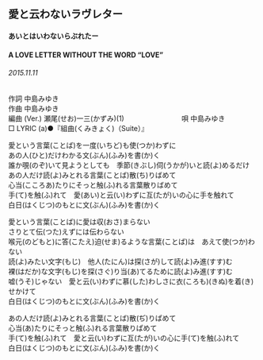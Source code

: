 ## 愛と云わないラヴレター
#### あいとはいわないらぶれたー
#### A LOVE LETTER WITHOUT THE WORD “LOVE”
###### 2015.11.11


作詞     中島みゆき　　　　　   
作曲      中島みゆき  　　　   
編曲 (Ver.) 瀬尾(せお)一三(かずみ)(1)　　　　　　　　
唄  中島みゆき        
□ LYRIC (a)●『組曲(くみきょく)（Suite）』   
   
愛という言葉(ことば)を一度(いちど)も使(つか)わずに   
あの人(ひと)だけわかる文(ぶん)(ふみ)を書(か)く   
誰か覗(のぞ)いて見ようとしても　季節(きぶし)伺(うかが)いと読(よ)めるだけ   
あの人だけ読(よ)みとれる言葉(ことば)散(ち)りばめて   
心当(こころあ)たりにそっと触(ふ)れる言葉散りばめて   
手(て)を触(ふ)れて　愛(あい)と云(い)わずに互(たが)いの心に手を触れて   
白日(はくじつ)のもとに文(ぶん)(ふみ)を書(か)く　　　　　　　　　　　　　   
   
愛という言葉(ことば)に愛は収(おさ)まらない   
さりとて伝(つた)えずには伝わらない   
喉元(のどもと)に答(こたえ)迫(せま)るような言葉(ことば)は　あえて使(つか)わない   
読(よ)みたい文字(もじ)　他人(たにん)は探(さが)して読(よ)み進(すす)む   
裸(はだか)な文字(もじ)を探(さぐ)り当(あ)てるために読(よ)み進(すす)む   
嘘(うそ)じゃない　愛と云(い)わずに慕(した)わしさに衣(ころも)(きぬ)を着(き)せかけて   
白日(はくじつ)のもとに文(ぶん)(ふみ)を書(か)く　　　　　　　　　　　　　　   
   
あの人だけ読(よ)みとれる言葉(ことば)散(ぢ)りぱめて   
心当(あ)たりにそっと触(ふ)れる言葉散りぱめて   
手(て)を触(ふ)れて　愛と云(い)わずに互(たが)いの心に手(て)を触(ふ)れて   
白日(はくじつ)のもとに文(ぶん)(ふみ)を書(か)く   